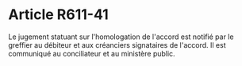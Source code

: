 # Article R611-41

Le jugement statuant sur l'homologation de l'accord est notifié par le greffier au débiteur et aux créanciers signataires de l'accord. Il est communiqué au conciliateur et au ministère public.